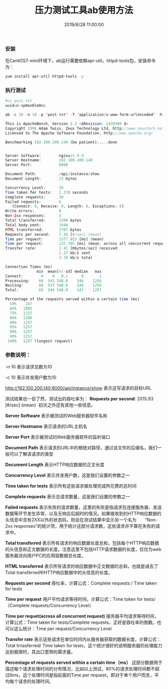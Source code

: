 ﻿---
title: 压力测试工具ab使用方法
tags: [tool]
categories: 工具
description: 压力测试工具ab使用及安装方法
date: 2019/6/28 11:00:00
---

### 安装

在CentOS7-mini环境下，ab运行需要依赖apr-util，httpd-tools包，安装命令为：
```bash
yum install apr-util httpd-tools -y
```

### 执行测试
```php
#vi post.txt
uuid=n-vp0eo8lm0c&
```

```java
ab -c 10 -n 10 -p 'post.txt' -T 'application/x-www-form-urlencoded'  http://192.100.200.140:8000/api/instance/show
```

```php
This is ApacheBench, Version 2.3 <$Revision: 1430300 $>
Copyright 1996 Adam Twiss, Zeus Technology Ltd, http://www.zeustech.net/
Licensed to The Apache Software Foundation, http://www.apache.org/

Benchmarking 192.100.200.140 (be patient).....done


Server Software:        nginx/1.9.9
Server Hostname:        192.100.200.140
Server Port:            8000

Document Path:          /api/instance/show
Document Length:        23 bytes

Concurrency Level:      10
Time taken for tests:   1.378 seconds
Complete requests:      10
Failed requests:        6
   (Connect: 0, Receive: 0, Length: 6, Exceptions: 0)
Write errors:           0
Non-2xx responses:      3
Total transferred:      3398 bytes
Total body sent:        1940
HTML transferred:       1787 bytes
Requests per second:    7.26 [#/sec] (mean)
Time per request:       1377.853 [ms] (mean)
Time per request:       137.785 [ms] (mean, across all concurrent requests)
Transfer rate:          2.41 [Kbytes/sec] received
                        1.37 kb/s sent
                        3.78 kb/s total

Connection Times (ms)
              min  mean[+/-sd] median   max
Connect:        0    0   0.1      0       1
Processing:    68  543 548.0    246    1256
Waiting:       68  543 548.0    246    1256
Total:         69  544 548.0    247    1257

Percentage of the requests served within a certain time (ms)
  50%    247
  66%   1095
  75%   1157
  80%   1196
  90%   1257
  95%   1257
  98%   1257
  99%   1257
 100%   1257 (longest request)
```

### 参数说明：
-n 10 表示请求总数为10

-c 10 表示并发用户数为10

http://192.100.200.140:8000/api/instance/show 表示这写请求的目标URL

测试结果也一目了然，测试出的吞吐率为：
**Requests per second**: 2015.93 [#/sec] (mean)  初次之外还有其他一些信息。

**Server Software** 表示被测试的Web服务器软件名称

**Server Hostname** 表示请求的URL主机名

**Server Port** 表示被测试的Web服务器软件的监听端口

**Document Path** 表示请求的URL中的根绝对路径，通过该文件的后缀名，我们一般可以了解该请求的类型

**Document Length** 表示HTTP响应数据的正文长度

**Concurrency Level** 表示并发用户数，这是我们设置的参数之一

**Time taken for tests** 表示所有这些请求被处理完成所花费的总时间

**Complete requests** 表示总请求数量，这是我们设置的参数之一

**Failed requests** 表示失败的请求数量，这里的失败是指请求在连接服务器、发送数据等环节发生异常，以及无响应后超时的情况。如果接收到的HTTP响应数据的头信息中含有2XX以外的状态码，则会在测试结果中显示另一个名为       “Non-2xx responses”的统计项，用于统计这部分请求数，这些请求并不算在失败的请求中。

**Total transferred** 表示所有请求的响应数据长度总和，包括每个HTTP响应数据的头信息和正文数据的长度。注意这里不包括HTTP请求数据的长度，仅仅为web服务器流向用户PC的应用层数据总长度。

**HTML transferred** 表示所有请求的响应数据中正文数据的总和，也就是减去了Total transferred中HTTP响应数据中的头信息的长度。

**Requests per second** 吞吐率，计算公式：Complete requests / Time taken for tests

**Time per request** 用户平均请求等待时间，计算公式：Time token for tests/（Complete requests/Concurrency Level）

**Time per requet(across all concurrent request)** 服务器平均请求等待时间，计算公式：Time taken for tests/Complete requests，正好是吞吐率的倒数。也可以这么统计：Time per request/Concurrency Level

**Transfer rate** 表示这些请求在单位时间内从服务器获取的数据长度，计算公式：Total trnasferred/ Time taken for tests，这个统计很好的说明服务器的处理能力达到极限时，其出口宽带的需求量。

**Percentage of requests served within a certain time（ms）** 这部分数据用于描述每个请求处理时间的分布情况，比如以上测试，80%的请求处理时间都不超过6ms，这个处理时间是指前面的Time per request，即对于单个用户而言，平均每个请求的处理时间。
